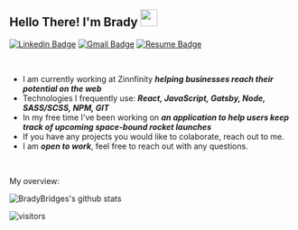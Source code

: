 ## Hello There! I'm Brady <img src="https://raw.githubusercontent.com/iampavangandhi/iampavangandhi/master/gifs/Hi.gif" width="30px"></h2>

[![Linkedin Badge](https://img.shields.io/badge/-bradybridges-blue?style=flat&logo=Linkedin&logoColor=white&link=https://www.linkedin.com/in/brady-bridges/)](https://www.linkedin.com/in/brady-bridges/)
[![Gmail Badge](https://img.shields.io/badge/-bradyjbridges-c14438?style=flat&logo=Gmail&logoColor=white&link=mailto:bradyjbridges@gmail.com)](mailto:bradyjbridges@gmail.com)
[![Resume Badge](https://img.shields.io/badge/-Resume-black?style=flat&logo=File&logoColor=white&link=https://drive.google.com/file/d/1pt8czYcvQv17Lge5uLnmfLXSThlFjFxg/view?usp=sharing)](https://drive.google.com/file/d/1pt8czYcvQv17Lge5uLnmfLXSThlFjFxg/view?usp=sharing)
<div>
  
<br />

-  I am currently working at Zinnfinity ***helping businesses reach their potential on the web***
-  Technologies I frequently use: ***React, JavaScript, Gatsby, Node, SASS/SCSS, NPM, GIT***
-  In my free time I've been working on ***an application to help users keep track of upcoming space-bound rocket launches***
-  If you have any projects you would like to colaborate, reach out to me.
-  I am ***open to work***, feel free to reach out with any questions.


</h4>
</div>

<br />

<div><p>My overview: </p></div>

![BradyBridges's github stats](https://github-readme-stats.vercel.app/api?username=bradybridges&show_icons=true)
<br />

![visitors](https://visitor-badge.laobi.icu/badge?page_id=bradybridges.bradybridges) 

<br />

